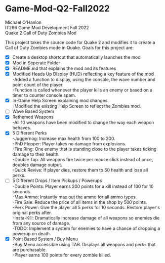 # Game-Mod-Q2-Fall2022

Michael O'Hanlon\
IT266 Game Mod Development Fall 2022\
Quake 2 Call of Duty Zombies Mod

This project takes the source code for Quake 2 and modifies it to create a Call of Duty Zombies mode in Quake.
Goals for this project are:
- [x] Create a desktop shortcut that automatically launches the mod
- [x] Mod in Seperate Folder
- [x] README.md that explains the mod and its features
- [x] Modified Heads Up Display (HUD) reflecting a key feature of the mod\
  -Added a function to display, using the console, the wave number and point count of the player.\
  -Function is called whenever the player kills an enemy or based on a timer to counter console spam.
- [x] In-Game Help Screen explaining mod changes\
  -Modified the existing Help Screen to reflect the Zombies mod.
- [ ] Wave Based System
- [x] Rethemed Weapons\
  -All 10 weapons have been modified to change the way each weapon behaves.
- [x] 5 Different Perks\
  -Juggernog: Increase max health from 100 to 200.\
  -PhD Flopper: Player takes no damage from explosions.\
  -Fire Ring: One enemy that is standing close to the player takes ticking damage to their health.\
  -Double Tap: All weapons fire twice per mouse click instead of once, doubles damage output.\
  -Quick Revive: If player dies, restore them to 50 health and lose all perks.
- [ ] 5 Different Drops / Item Pickups / Powerups\
  -Double Points: Player earns 200 points for a kill instead of 100 for 10 seconds.\
  -Max Ammo: Instantly max out the ammo for all ammo types.\
  -Fire Sale: Reduce the price of all items in the shop by 500 points.\
  -Perk Power: Give the player all 5 perks for 10 seconds. Restore player's original perks after.\
  -Insta-Kill: Dramatically increase damage of all weapons so enemies die from any source of damage.\
  -TODO: Implement a system for enemies to have a chance of dropping a powerup on death.
- [x] Point Based System / Buy Menu\
  -Buy Menu accessible using TAB. Displays all weapons and perks that are purchasable.\
  -Player earns 100 points for every zombie killed.
